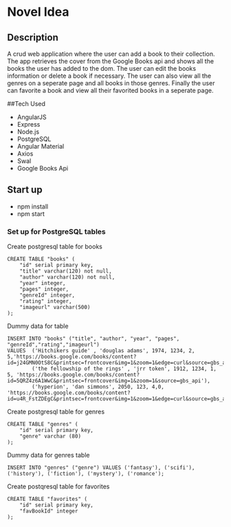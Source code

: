 # Novel Idea 

## Description
A crud web application where the user can add a book to their collection.  The app 
retrieves the cover from the Google Books api and shows all the books the user
has added to the dom. The user can edit the books information or delete a book 
if necessary.  The user can also view all the genres on a seperate page and all books in those genres.  Finally the user can favorite a book and view all their favorited books in a seperate page.

##Tech Used
* AngularJS
* Express
* Node.js
* PostgreSQL
* Angular Material
* Axios
* Swal
* Google Books Api

## Start up
* npm install
* npm start


### Set up for PostgreSQL tables

Create postgresql table for books
```
CREATE TABLE "books" (
    "id" serial primary key,
	"title" varchar(120) not null,
    "author" varchar(120) not null,
    "year" integer,
    "pages" integer,
    "genreId" integer,
    "rating" integer,
	"imageurl" varchar(500)
);
```
Dummy data for table
```
INSERT INTO "books" ("title", "author", "year", "pages", "genreId","rating","imageurl")
VALUES 	('Hitchikers guide' , 'douglas adams', 1974, 1234, 2, 5,'https://books.google.com/books/content?id=j24GMN0OtS8C&printsec=frontcover&img=1&zoom=1&edge=curl&source=gbs_api'),
 		('the fellowship of the rings' , 'jrr token', 1912, 1234, 1, 5, 'https://books.google.com/books/content?id=5QRZ4z6A1WwC&printsec=frontcover&img=1&zoom=1&source=gbs_api'),
		('hyperion', 'dan simmons', 2050, 123, 4,0, 'https://books.google.com/books/content?id=u4R_FstZDEgC&printsec=frontcover&img=1&zoom=1&edge=curl&source=gbs_api');
```
Create postgresql table for genres
```
CREATE TABLE "genres" (
    "id" serial primary key,
	"genre" varchar (80)
);
```
Dummy data for genres table
```
INSERT INTO "genres" ("genre") VALUES ('fantasy'), ('scifi'), ('history'), ('fiction'), ('mystery'), ('romance');
```
Create postqresql table for favorites
```
CREATE TABLE "favorites" (
	"id" serial primary key,
	"favBookId" integer
);
```
